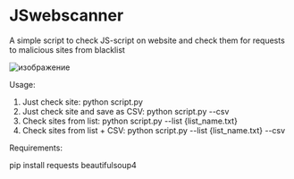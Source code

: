 # JSwebscanner
A simple script to check JS-script on website and check them for requests to malicious sites from blacklist

![изображение](https://github.com/user-attachments/assets/590a8b55-ccc4-47e5-8a7f-38a49b73995e)

Usage:

1. Just check site: python script.py
2. Just check site and save as CSV:	python script.py --csv
3. Check sites from list:	python script.py --list {list_name.txt}
4. Check sites from list + CSV:	python script.py --list {list_name.txt} --csv

Requirements:

pip install requests beautifulsoup4
